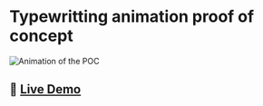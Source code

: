 # Typewritting animation proof of concept

![Animation of the POC](https://github.com/joaomendoncaa/typewritter-anim-poc/blob/master/screenshots/animation.gif)

## 🔗 [Live Demo](https://typewritter-anim-poc.netlify.app)